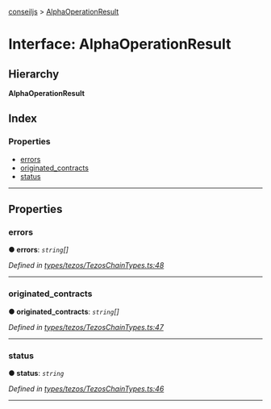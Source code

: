 [conseiljs](../README.md) > [AlphaOperationResult](../interfaces/alphaoperationresult.md)

# Interface: AlphaOperationResult

## Hierarchy

**AlphaOperationResult**

## Index

### Properties

* [errors](alphaoperationresult.md#errors)
* [originated_contracts](alphaoperationresult.md#originated_contracts)
* [status](alphaoperationresult.md#status)

---

## Properties

<a id="errors"></a>

###  errors

**● errors**: *`string`[]*

*Defined in [types/tezos/TezosChainTypes.ts:48](https://github.com/Cryptonomic/ConseilJS/blob/688e74f/src/types/tezos/TezosChainTypes.ts#L48)*

___
<a id="originated_contracts"></a>

###  originated_contracts

**● originated_contracts**: *`string`[]*

*Defined in [types/tezos/TezosChainTypes.ts:47](https://github.com/Cryptonomic/ConseilJS/blob/688e74f/src/types/tezos/TezosChainTypes.ts#L47)*

___
<a id="status"></a>

###  status

**● status**: *`string`*

*Defined in [types/tezos/TezosChainTypes.ts:46](https://github.com/Cryptonomic/ConseilJS/blob/688e74f/src/types/tezos/TezosChainTypes.ts#L46)*

___

